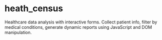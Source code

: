 # heath_census
Healthcare data analysis with interactive forms. Collect patient info, filter by medical conditions, generate dynamic reports using JavaScript and DOM manipulation.
